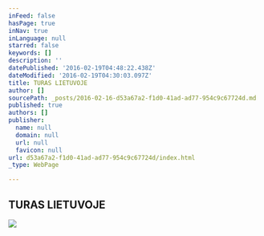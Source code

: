 ```yaml
---
inFeed: false
hasPage: true
inNav: true
inLanguage: null
starred: false
keywords: []
description: ''
datePublished: '2016-02-19T04:48:22.438Z'
dateModified: '2016-02-19T04:30:03.097Z'
title: TURAS LIETUVOJE
author: []
sourcePath: _posts/2016-02-16-d53a67a2-f1d0-41ad-ad77-954c9c67724d.md
published: true
authors: []
publisher:
  name: null
  domain: null
  url: null
  favicon: null
url: d53a67a2-f1d0-41ad-ad77-954c9c67724d/index.html
_type: WebPage

---
```

## TURAS LIETUVOJE
![](https://s3-us-west-2.amazonaws.com/the-grid-img/p/9814e2e8c0b2816e6c2283eb84c1b756d4ab697d.jpg)